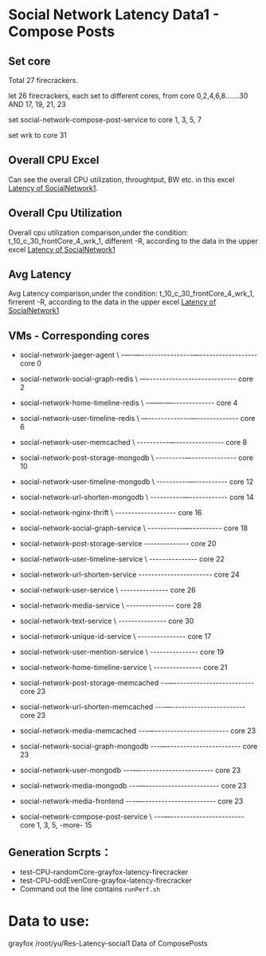 # Social Network Latency Data1 - Compose Posts
## Set core
Total 27 firecrackers.

let 26 firecrackers, each set to different cores, from core 0,2,4,6,8…….30 AND 17, 19, 21, 23

set social-network-compose-post-service to core 1, 3, 5, 7

set wrk to core 31

## Overall CPU Excel
Can see the overall CPU utilization, throughtput, BW etc. in this excel [Latency of SocialNetwork1](https://docs.google.com/spreadsheets/d/1uyBNdEzSTrxeoCo0qvgatThFoAlMP8Mk3O8fM-V3YTg/edit#gid=0).

## Overall Cpu Utilization
Overall cpu utilization comparison,under the condition: t_10_c_30_frontCore_4_wrk_1, different -R, according to the data in the upper excel [Latency of SocialNetwork1](https://docs.google.com/spreadsheets/d/1uyBNdEzSTrxeoCo0qvgatThFoAlMP8Mk3O8fM-V3YTg/edit#gid=0)

## Avg Latency
Avg Latency comparison,under the condition: t_10_c_30_frontCore_4_wrk_1, firrerent -R, according to the data in the upper excel [Latency of SocialNetwork1](https://docs.google.com/spreadsheets/d/1uyBNdEzSTrxeoCo0qvgatThFoAlMP8Mk3O8fM-V3YTg/edit#gid=0)

## VMs - Corresponding cores
* social-network-jaeger-agent \ -—-—----------------—------------------ core 0
* social-network-social-graph-redis \ —---------------------------- core 2
* social-network-home-timeline-redis \ -——-—------------- core 4
* social-network-user-timeline-redis \ —-------------—------------- core 6

* social-network-user-memcached \ ----------—--------------- core 8

* social-network-post-storage-mongodb \ ---------—-------------- core 10
* social-network-user-timeline-mongodb \ ----------—---------- core 12
* social-network-url-shorten-mongodb \ ----------—------------ core 14

* social-network-nginx-thrift \ ------------------- core 16

* social-network-social-graph-service \ -----------—---------- core 18
* social-network-post-storage-service -------------- core 20

* social-network-user-timeline-service \ --------------- core 22
* social-network-url-shorten-service  ----------------------- core 24
* social-network-user-service \ --------------- core 26
* social-network-media-service \ --------------- core 28
* social-network-text-service \ --------------- core 30
* social-network-unique-id-service \ --------------- core 17
* social-network-user-mention-service \ --------------- core 19
* social-network-home-timeline-service \ --------------- core 21

* social-network-post-storage-memcached --—------------------------- core 23
* social-network-url-shorten-memcached ---—----------------------- core 23
* social-network-media-memcached ---—----------------------- core 23
* social-network-social-graph-mongodb ---—----------------------- core 23
* social-network-user-mongodb ---—----------------------- core 23
* social-network-media-mongodb ---—----------------------- core 23
* social-network-media-frontend  ---—----------------------- core 23

* social-network-compose-post-service \ ---—----------------------- core 1, 3, 5, -more- 15

## Generation Scrpts：
* test-CPU-randomCore-grayfox-latency-firecracker
* test-CPU-oddEvenCore-grayfox-latency-firecracker
* Command out the line contains `runPerf.sh`

# Data to use:
grayfox /root/yu/Res-Latency-social1
Data of ComposePosts